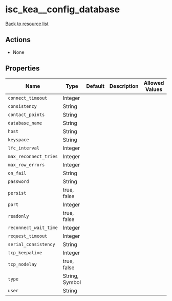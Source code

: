 # isc_kea__config_database

[Back to resource list](../README.md#resources)

## Actions

- None

## Properties

| Name                  | Type           | Default | Description | Allowed Values |
| --------------------- | -------------- | ------- | ----------- | -------------- |
| `connect_timeout`     | Integer        |         |             |                |
| `consistency`         | String         |         |             |                |
| `contact_points`      | String         |         |             |                |
| `database_name`       | String         |         |             |                |
| `host`                | String         |         |             |                |
| `keyspace`            | String         |         |             |                |
| `lfc_interval`        | Integer        |         |             |                |
| `max_reconnect_tries` | Integer        |         |             |                |
| `max_row_errors`      | Integer        |         |             |                |
| `on_fail`             | String         |         |             |                |
| `password`            | String         |         |             |                |
| `persist`             | true, false    |         |             |                |
| `port`                | Integer        |         |             |                |
| `readonly`            | true, false    |         |             |                |
| `reconnect_wait_time` | Integer        |         |             |                |
| `request_timeout`     | Integer        |         |             |                |
| `serial_consistency`  | String         |         |             |                |
| `tcp_keepalive`       | Integer        |         |             |                |
| `tcp_nodelay`         | true, false    |         |             |                |
| `type`                | String, Symbol |         |             |                |
| `user`                | String         |         |             |                |
